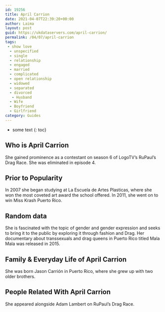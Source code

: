 ```yaml
---
id: 19256
title: April Carrion
date: 2021-04-07T22:39:20+00:00
author: Laima
layout: post
guid: https://ukdataservers.com/april-carrion/
permalink: /04/07/april-carrion
tags:
 - show love
  - unspecified
  - single
  - relationship
  - engaged
  - married
  - complicated
  - open relationship
  - widowed
  - separated
  - divorced
   - Husband
  - Wife
  - Boyfriend
  - Girlfriend
category: Guides
---
```


* some text
{: toc}


## Who is April Carrion
                  
                  
                  
She gained prominence as a contestant on season 6 of LogoTV&#8217;s RuPaul&#8217;s Drag Race. She was eliminated in episode 4.
                  
              
            
              
            
                
                
                
## Prior to Popularity
                  
                  
                  
In 2007 she began studying at La Escuela de Artes Plasticas, where she won the most coveted art award the school offered. In 2011, she went on to win Miss Krash Puerto Rico.
                  
              
            
              
            
                
                
                
## Random data
                  
                  
                  
She is fascinated with the topic of gender and gender expression and seeks to bring it to the public by exploring it through fashion and Drag. Her documentary about transsexuals and drag queens in Puerto Rico titled Mala Mala was released in 2015.
                  
              
            
              
            
                
                
                
## Family & Everyday Life of April Carrion
                  
                  
                  
She was born Jason Carrión in Puerto Rico, where she grew up with two older brothers.
                  
              
            
              
            
                
                
                
## People Related With April Carrion
                  
                  
                  
She appeared alongside Adam Lambert on RuPaul&#8217;s Drag Race.
                  
              
            
              
            
                
              
            
              
              
            
            
              
            
          
          
          
